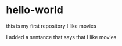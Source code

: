 # hello-world
this is my first repository
I like movies

I added a sentance that says that I like movies
